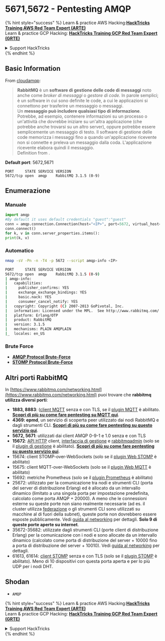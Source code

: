 # 5671,5672 - Pentesting AMQP

{% hint style="success" %}
Learn & practice AWS Hacking:<img src="../.gitbook/assets/arte.png" alt="" data-size="line">[**HackTricks Training AWS Red Team Expert (ARTE)**](https://training.hacktricks.xyz/courses/arte)<img src="../.gitbook/assets/arte.png" alt="" data-size="line">\
Learn & practice GCP Hacking: <img src="../.gitbook/assets/grte.png" alt="" data-size="line">[**HackTricks Training GCP Red Team Expert (GRTE)**<img src="../.gitbook/assets/grte.png" alt="" data-size="line">](https://training.hacktricks.xyz/courses/grte)

<details>

<summary>Support HackTricks</summary>

* Check the [**subscription plans**](https://github.com/sponsors/carlospolop)!
* **Join the** 💬 [**Discord group**](https://discord.gg/hRep4RUj7f) or the [**telegram group**](https://t.me/peass) or **follow** us on **Twitter** 🐦 [**@hacktricks\_live**](https://twitter.com/hacktricks_live)**.**
* **Share hacking tricks by submitting PRs to the** [**HackTricks**](https://github.com/carlospolop/hacktricks) and [**HackTricks Cloud**](https://github.com/carlospolop/hacktricks-cloud) github repos.

</details>
{% endhint %}

## Basic Information

From [cloudamqp](https://www.cloudamqp.com/blog/2015-05-18-part1-rabbitmq-for-beginners-what-is-rabbitmq.html):

> **RabbitMQ** è un **software di gestione delle code di messaggi** noto anche come _broker di messaggi_ o _gestore di code._ In parole semplici; è un software in cui sono definite le code, a cui le applicazioni si connettono per trasferire un messaggio o messaggi.\
> Un **messaggio può includere qualsiasi tipo di informazione**. Potrebbe, ad esempio, contenere informazioni su un processo o un'attività che dovrebbe iniziare su un'altra applicazione (che potrebbe anche trovarsi su un altro server), oppure potrebbe essere semplicemente un messaggio di testo. Il software di gestione delle code memorizza i messaggi fino a quando un'applicazione ricevente non si connette e preleva un messaggio dalla coda. L'applicazione ricevente elabora quindi il messaggio.\
> Definition from .

**Default port**: 5672,5671
```
PORT     STATE SERVICE VERSION
5672/tcp open  amqp    RabbitMQ 3.1.5 (0-9)
```
## Enumerazione

### Manuale
```python
import amqp
#By default it uses default credentials "guest":"guest"
conn = amqp.connection.Connection(host="<IP>", port=5672, virtual_host="/")
conn.connect()
for k, v in conn.server_properties.items():
print(k, v)
```
### Automatico
```bash
nmap -sV -Pn -n -T4 -p 5672 --script amqp-info <IP>

PORT     STATE SERVICE VERSION
5672/tcp open  amqp    RabbitMQ 3.1.5 (0-9)
| amqp-info:
|   capabilities:
|     publisher_confirms: YES
|     exchange_exchange_bindings: YES
|     basic.nack: YES
|     consumer_cancel_notify: YES
|   copyright: Copyright (C) 2007-2013 GoPivotal, Inc.
|   information: Licensed under the MPL.  See http://www.rabbitmq.com/
|   platform: Erlang/OTP
|   product: RabbitMQ
|   version: 3.1.5
|   mechanisms: PLAIN AMQPLAIN
|_  locales: en_US
```
### Brute Force

* [**AMQP Protocol Brute-Force**](../generic-hacking/brute-force.md#amqp-activemq-rabbitmq-qpid-joram-and-solace)
* [**STOMP Protocol Brute-Force**](../generic-hacking/brute-force.md#stomp-activemq-rabbitmq-hornetq-and-openmq)

## Altri porti RabbitMQ

In [https://www.rabbitmq.com/networking.html](https://www.rabbitmq.com/networking.html) puoi trovare che **rabbitmq utilizza diversi porti**:

* **1883, 8883**: ([client MQTT](http://mqtt.org) senza e con TLS, se il [plugin MQTT](https://www.rabbitmq.com/mqtt.html) è abilitato. [**Scopri di più su come fare pentesting su MQTT qui**](1883-pentesting-mqtt-mosquitto.md).
* **4369: epmd**, un servizio di scoperta peer utilizzato dai nodi RabbitMQ e dagli strumenti CLI. [**Scopri di più su come fare pentesting su questo servizio qui**](4369-pentesting-erlang-port-mapper-daemon-epmd.md).
* **5672, 5671**: utilizzati dai client AMQP 0-9-1 e 1.0 senza e con TLS
* **15672**: [API HTTP](https://www.rabbitmq.com/management.html) client, [interfaccia di gestione](https://www.rabbitmq.com/management.html) e [rabbitmqadmin](https://www.rabbitmq.com/management-cli.html) (solo se il [plugin di gestione](https://www.rabbitmq.com/management.html) è abilitato). [**Scopri di più su come fare pentesting su questo servizio qui**](15672-pentesting-rabbitmq-management.md).
* 15674: client STOMP-over-WebSockets (solo se il [plugin Web STOMP](https://www.rabbitmq.com/web-stomp.html) è abilitato)
* 15675: client MQTT-over-WebSockets (solo se il [plugin Web MQTT](https://www.rabbitmq.com/web-mqtt.html) è abilitato)
* 15692: metriche Prometheus (solo se il [plugin Prometheus](https://www.rabbitmq.com/prometheus.html) è abilitato)
* 25672: utilizzato per la comunicazione tra nodi e strumenti CLI (porta del server di distribuzione Erlang) ed è allocato da un intervallo dinamico (limitato a una singola porta per impostazione predefinita, calcolato come porta AMQP + 20000). A meno che le connessioni esterne su queste porte non siano realmente necessarie (ad es. il cluster utilizza [federazione](https://www.rabbitmq.com/federation.html) o gli strumenti CLI sono utilizzati su macchine al di fuori della subnet), queste porte non dovrebbero essere esposte pubblicamente. Vedi [guida al networking](https://www.rabbitmq.com/networking.html) per dettagli. **Solo 9 di queste porte aperte su internet**.
* 35672-35682: utilizzate dagli strumenti CLI (porte client di distribuzione Erlang) per la comunicazione con i nodi e sono allocate da un intervallo dinamico (calcolato come porta di distribuzione del server + 10000 fino a porta di distribuzione del server + 10010). Vedi [guida al networking](https://www.rabbitmq.com/networking.html) per dettagli.
* 61613, 61614: [client STOMP](https://stomp.github.io/stomp-specification-1.2.html) senza e con TLS (solo se il [plugin STOMP](https://www.rabbitmq.com/stomp.html) è abilitato). Meno di 10 dispositivi con questa porta aperta e per lo più UDP per i nodi DHT.

## Shodan

* `AMQP`

{% hint style="success" %}
Learn & practice AWS Hacking:<img src="../.gitbook/assets/arte.png" alt="" data-size="line">[**HackTricks Training AWS Red Team Expert (ARTE)**](https://training.hacktricks.xyz/courses/arte)<img src="../.gitbook/assets/arte.png" alt="" data-size="line">\
Learn & practice GCP Hacking: <img src="../.gitbook/assets/grte.png" alt="" data-size="line">[**HackTricks Training GCP Red Team Expert (GRTE)**<img src="../.gitbook/assets/grte.png" alt="" data-size="line">](https://training.hacktricks.xyz/courses/grte)

<details>

<summary>Support HackTricks</summary>

* Check the [**subscription plans**](https://github.com/sponsors/carlospolop)!
* **Join the** 💬 [**Discord group**](https://discord.gg/hRep4RUj7f) or the [**telegram group**](https://t.me/peass) or **follow** us on **Twitter** 🐦 [**@hacktricks\_live**](https://twitter.com/hacktricks_live)**.**
* **Share hacking tricks by submitting PRs to the** [**HackTricks**](https://github.com/carlospolop/hacktricks) and [**HackTricks Cloud**](https://github.com/carlospolop/hacktricks-cloud) github repos.

</details>
{% endhint %}
